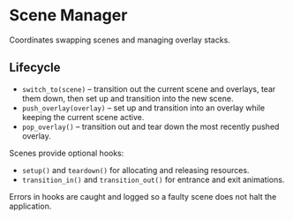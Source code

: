 # Scene Manager

Coordinates swapping scenes and managing overlay stacks.

## Lifecycle
- `switch_to(scene)` – transition out the current scene and overlays, tear them down, then set up and transition into the new scene.
- `push_overlay(overlay)` – set up and transition into an overlay while keeping the current scene active.
- `pop_overlay()` – transition out and tear down the most recently pushed overlay.

Scenes provide optional hooks:
- `setup()` and `teardown()` for allocating and releasing resources.
- `transition_in()` and `transition_out()` for entrance and exit animations.

Errors in hooks are caught and logged so a faulty scene does not halt the application.

